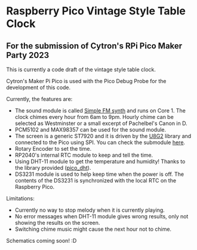 # Raspberry Pico Vintage Style Table Clock

## For the submission of Cytron's RPi Pico Maker Party 2023

This is currently a code draft of the vintage style table clock.

Cytron's Maker Pi Pico is used with the Pico Debug Probe for the development of this code.

Currently, the features are:
- The sound module is called [Simple FM synth](https://github.com/nyh-workshop/pico-fmSynth) and runs on Core 1. The clock chimes every hour from 6am to 9pm. Hourly chime can be selected as Westminster or a small excerpt of Pachelbel's Canon in D.
- PCM5102 and MAX98357 can be used for the sound module.
- The screen is a generic ST7920 and it is driven by the [U8G2](https://github.com/olikraus/u8g2) library and connected to the Pico using SPI. You can check the submodule [here](https://github.com/nyh-workshop/pico-u8g2-st7920).
- Rotary Encoder to set the time.
- RP2040's internal RTC module to keep and tell the time.
- Using DHT-11 module to get the temperature and humidity! Thanks to the library provided ([pico_dht](https://github.com/vmilea/pico_dht/tree/master)).
- DS3231 module is used to help keep time when the power is off. The contents of the DS3231 is synchronized with the local RTC on the Raspberry Pico.

Limitations:
- Currently no way to stop melody when it is currently playing.
- No error messages when DHT-11 module gives wrong results, only not showing the results on the screen.
- Switching chime music might cause the next hour not to chime. 

Schematics coming soon! :D